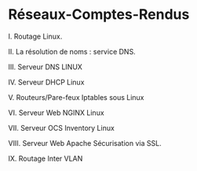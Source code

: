 # Réseaux-Comptes-Rendus

I. Routage Linux.

II. La résolution de noms : service DNS.

III. Serveur DNS LINUX

IV. Serveur DHCP Linux

V. Routeurs/Pare-feux Iptables sous Linux

VI. Serveur Web NGINX Linux

VII. Serveur OCS Inventory Linux

VIII. Serveur Web Apache Sécurisation via SSL.

IX. Routage Inter VLAN